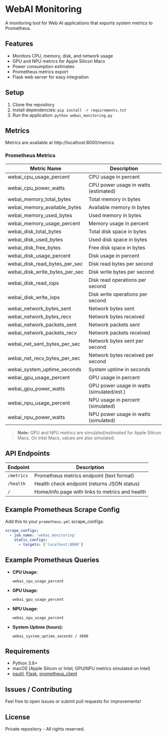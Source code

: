 # WebAI Monitoring

A monitoring tool for Web AI applications that exports system metrics to Prometheus.

## Features

- Monitors CPU, memory, disk, and network usage
- GPU and NPU metrics for Apple Silicon Macs
- Power consumption estimates
- Prometheus metrics export
- Flask web server for easy integration

## Setup

1. Clone the repository
2. Install dependencies: `pip install -r requirements.txt`
3. Run the application: `python webai_monitoring.py`

## Metrics

Metrics are available at http://localhost:8000/metrics

### Prometheus Metrics

| Metric Name                      | Description                                 |
|----------------------------------|---------------------------------------------|
| webai_cpu_usage_percent          | CPU usage in percent                        |
| webai_cpu_power_watts            | CPU power usage in watts (estimated)        |
| webai_memory_total_bytes         | Total memory in bytes                       |
| webai_memory_available_bytes     | Available memory in bytes                   |
| webai_memory_used_bytes          | Used memory in bytes                        |
| webai_memory_usage_percent       | Memory usage in percent                     |
| webai_disk_total_bytes           | Total disk space in bytes                   |
| webai_disk_used_bytes            | Used disk space in bytes                    |
| webai_disk_free_bytes            | Free disk space in bytes                    |
| webai_disk_usage_percent         | Disk usage in percent                       |
| webai_disk_read_bytes_per_sec    | Disk read bytes per second                  |
| webai_disk_write_bytes_per_sec   | Disk write bytes per second                 |
| webai_disk_read_iops             | Disk read operations per second             |
| webai_disk_write_iops            | Disk write operations per second            |
| webai_network_bytes_sent         | Network bytes sent                          |
| webai_network_bytes_recv         | Network bytes received                      |
| webai_network_packets_sent       | Network packets sent                        |
| webai_network_packets_recv       | Network packets received                    |
| webai_net_sent_bytes_per_sec     | Network bytes sent per second               |
| webai_net_recv_bytes_per_sec     | Network bytes received per second           |
| webai_system_uptime_seconds      | System uptime in seconds                    |
| webai_gpu_usage_percent          | GPU usage in percent                        |
| webai_gpu_power_watts            | GPU power usage in watts (simulated/est.)   |
| webai_npu_usage_percent          | NPU usage in percent (simulated)            |
| webai_npu_power_watts            | NPU power usage in watts (simulated)        |

> **Note:** GPU and NPU metrics are simulated/estimated for Apple Silicon Macs. On Intel Macs, values are also simulated.

## API Endpoints

| Endpoint      | Description                                      |
|--------------|--------------------------------------------------|
| `/metrics`   | Prometheus metrics endpoint (text format)         |
| `/health`    | Health check endpoint (returns JSON status)       |
| `/`          | Home/info page with links to metrics and health   |

## Example Prometheus Scrape Config

Add this to your `prometheus.yml` scrape_configs:

```yaml
scrape_configs:
  - job_name: 'webai_monitoring'
    static_configs:
      - targets: ['localhost:8000']
```

## Example Prometheus Queries

- **CPU Usage:**
  ```promql
  webai_cpu_usage_percent
  ```
- **GPU Usage:**
  ```promql
  webai_gpu_usage_percent
  ```
- **NPU Usage:**
  ```promql
  webai_npu_usage_percent
  ```
- **System Uptime (hours):**
  ```promql
  webai_system_uptime_seconds / 3600
  ```

## Requirements

- Python 3.8+
- macOS (Apple Silicon or Intel; GPU/NPU metrics simulated on Intel)
- [psutil](https://pypi.org/project/psutil/), [Flask](https://pypi.org/project/Flask/), [prometheus_client](https://pypi.org/project/prometheus_client/)

## Issues / Contributing

Feel free to open issues or submit pull requests for improvements!

## License

Private repository - All rights reserved.